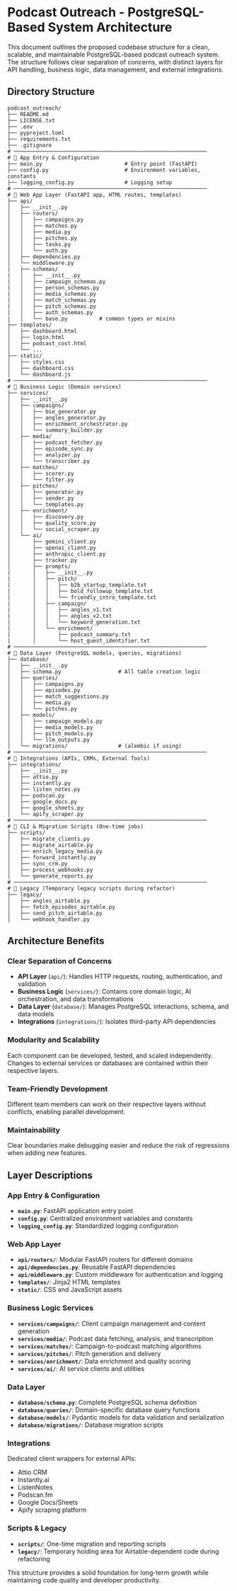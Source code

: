 # Podcast Outreach - PostgreSQL-Based System Architecture

This document outlines the proposed codebase structure for a clean, scalable, and maintainable PostgreSQL-based podcast outreach system. The structure follows clear separation of concerns, with distinct layers for API handling, business logic, data management, and external integrations.

## Directory Structure

```
podcast_outreach/
├── README.md
├── LICENSE.txt
├── .env
├── pyproject.toml
├── requirements.txt
├── .gitignore
# ─────────────────────────────────────────────────────────────
# 📁 App Entry & Configuration
├── main.py                          # Entry point (FastAPI)
├── config.py                        # Environment variables, constants
├── logging_config.py                # Logging setup
# ─────────────────────────────────────────────────────────────
# 📁 Web App Layer (FastAPI app, HTML routes, templates)
├── api/
│   ├── __init__.py
│   ├── routers/
│   │   ├── campaigns.py
│   │   ├── matches.py
│   │   ├── media.py
│   │   ├── pitches.py
│   │   ├── tasks.py
│   │   └── auth.py
│   ├── dependencies.py
│   └── middleware.py
|   ├── schemas/
|   │   ├── __init__.py
|   │   ├── campaign_schemas.py
|   │   ├── person_schemas.py
|   │   ├── media_schemas.py
|   │   ├── match_schemas.py
|   │   ├── pitch_schemas.py
|   │   ├── auth_schemas.py
|   │   └── base.py          # common types or mixins
├── templates/
│   ├── dashboard.html
│   ├── login.html
│   ├── podcast_cost.html
│   └── ...
├── static/
│   ├── styles.css
│   ├── dashboard.css
│   └── dashboard.js
# ─────────────────────────────────────────────────────────────
# 📁 Business Logic (Domain services)
├── services/
│   ├── __init__.py
│   ├── campaigns/
│   │   ├── bio_generator.py
│   │   ├── angles_generator.py
│   │   ├── enrichment_orchestrator.py
│   │   └── summary_builder.py
│   ├── media/
│   │   ├── podcast_fetcher.py
│   │   ├── episode_sync.py
│   │   ├── analyzer.py
│   │   └── transcriber.py
│   ├── matches/
│   │   ├── scorer.py
│   │   └── filter.py
│   ├── pitches/
│   │   ├── generator.py
│   │   ├── sender.py
│   │   └── templates.py
│   ├── enrichment/
│   │   ├── discovery.py
│   │   ├── quality_score.py
│   │   └── social_scraper.py
│   └── ai/
│       ├── gemini_client.py
│       ├── openai_client.py
│       ├── anthropic_client.py
│       ├── tracker.py
│       ├── prompts/
|       │   ├── __init__.py
|       │   ├── pitch/
|       │   │   ├── b2b_startup_template.txt
|       │   │   ├── bold_followup_template.txt
|       │   │   └── friendly_intro_template.txt
|       │   ├── campaign/
|       │   │   ├── angles_v1.txt
|       │   │   ├── angles_v2.txt
|       │   │   └── keyword_generation.txt
|       │   └── enrichment/
|       │       ├── podcast_summary.txt
|       │       └── host_guest_identifier.txt
# ─────────────────────────────────────────────────────────────
# 📁 Data Layer (PostgreSQL models, queries, migrations)
├── database/
│   ├── __init__.py
│   ├── schema.py                  # All table creation logic
│   ├── queries/
│   │   ├── campaigns.py
│   │   ├── episodes.py
│   │   ├── match_suggestions.py
│   │   ├── media.py
│   │   └── pitches.py
│   ├── models/
│   │   ├── campaign_models.py
│   │   ├── media_models.py
│   │   ├── pitch_models.py
│   │   └── llm_outputs.py
│   └── migrations/                # (alembic if using)
# ─────────────────────────────────────────────────────────────
# 📁 Integrations (APIs, CRMs, External Tools)
├── integrations/
│   ├── __init__.py
│   ├── attio.py
│   ├── instantly.py
│   ├── listen_notes.py
│   ├── podscan.py
│   ├── google_docs.py
│   ├── google_sheets.py
│   └── apify_scraper.py
# ─────────────────────────────────────────────────────────────
# 📁 CLI & Migration Scripts (One-time jobs)
├── scripts/
│   ├── migrate_clients.py
│   ├── migrate_airtable.py
│   ├── enrich_legacy_media.py
│   ├── forward_instantly.py
│   ├── sync_crm.py
│   ├── process_webhooks.py
│   └── generate_reports.py
# ─────────────────────────────────────────────────────────────
# 📁 Legacy (Temporary legacy scripts during refactor)
├── legacy/
│   ├── angles_airtable.py
│   ├── fetch_episodes_airtable.py
│   ├── send_pitch_airtable.py
│   └── webhook_handler.py
```

## Architecture Benefits

### Clear Separation of Concerns
- **API Layer** (`api/`): Handles HTTP requests, routing, authentication, and validation
- **Business Logic** (`services/`): Contains core domain logic, AI orchestration, and data transformations
- **Data Layer** (`database/`): Manages PostgreSQL interactions, schema, and data models
- **Integrations** (`integrations/`): Isolates third-party API dependencies

### Modularity and Scalability
Each component can be developed, tested, and scaled independently. Changes to external services or databases are contained within their respective layers.

### Team-Friendly Development
Different team members can work on their respective layers without conflicts, enabling parallel development.

### Maintainability
Clear boundaries make debugging easier and reduce the risk of regressions when adding new features.

## Layer Descriptions

### App Entry & Configuration
- **`main.py`**: FastAPI application entry point
- **`config.py`**: Centralized environment variables and constants
- **`logging_config.py`**: Standardized logging configuration

### Web App Layer
- **`api/routers/`**: Modular FastAPI routers for different domains
- **`api/dependencies.py`**: Reusable FastAPI dependencies
- **`api/middleware.py`**: Custom middleware for authentication and logging
- **`templates/`**: Jinja2 HTML templates
- **`static/`**: CSS and JavaScript assets

### Business Logic Services
- **`services/campaigns/`**: Client campaign management and content generation
- **`services/media/`**: Podcast data fetching, analysis, and transcription
- **`services/matches/`**: Campaign-to-podcast matching algorithms
- **`services/pitches/`**: Pitch generation and delivery
- **`services/enrichment/`**: Data enrichment and quality scoring
- **`services/ai/`**: AI service clients and utilities

### Data Layer
- **`database/schema.py`**: Complete PostgreSQL schema definition
- **`database/queries/`**: Domain-specific database query functions
- **`database/models/`**: Pydantic models for data validation and serialization
- **`database/migrations/`**: Database migration scripts

### Integrations
Dedicated client wrappers for external APIs:
- Attio CRM
- Instantly.ai
- ListenNotes
- Podscan.fm
- Google Docs/Sheets
- Apify scraping platform

### Scripts & Legacy
- **`scripts/`**: One-time migration and reporting scripts
- **`legacy/`**: Temporary holding area for Airtable-dependent code during refactoring

This structure provides a solid foundation for long-term growth while maintaining code quality and developer productivity.
